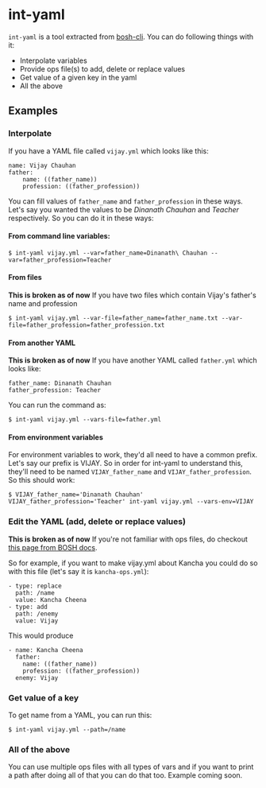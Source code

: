 # int-yaml 
`int-yaml` is a tool extracted from [bosh-cli](https://github.com/cloudfoundry/bosh-cli). You can do following things with it:

* Interpolate variables
* Provide ops file(s) to add, delete or replace values
* Get value of a given key in the yaml
* All the above

## Examples
### Interpolate
If you have a YAML file called `vijay.yml` which looks like this:

```
name: Vijay Chauhan
father:
	name: ((father_name))
	profession: ((father_profession))
```
You can fill values of `father_name` and `father_profession`  in these ways. Let's say you wanted the values to be _Dinanath Chauhan_ and _Teacher_ respectively. So you can do it in these ways:

#### From command line variables:
```
$ int-yaml vijay.yml --var=father_name=Dinanath\ Chauhan --var=father_profession=Teacher
```

#### From files
**This is broken as of now**
If you have two files which contain Vijay's father's name and profession

```
$ int-yaml vijay.yml --var-file=father_name=father_name.txt --var-file=father_profession=father_profession.txt
```

#### From another YAML
**This is broken as of now**
If you have another YAML called `father.yml` which looks like:
```
father_name: Dinanath Chauhan
father_profession: Teacher
```

You can run the command as:

```
$ int-yaml vijay.yml --vars-file=father.yml
```

#### From environment variables
For environment variables to work, they'd all need to have a common prefix. Let's say our prefix is VIJAY. So in order for int-yaml to understand this, they'll need to be named `VIJAY_father_name` and `VIJAY_father_profession`. So this should work:

```
$ VIJAY_father_name='Dinanath Chauhan' VIJAY_father_profession='Teacher' int-yaml vijay.yml --vars-env=VIJAY
```

### Edit the YAML (add, delete or replace values)
**This is broken as of now**
If you're not familiar with ops files, do checkout [this page from BOSH docs](https://bosh.io/docs/cli-ops-files.html).

So for example, if you want to make vijay.yml about Kancha you could do so with this file (let's say it is `kancha-ops.yml`):
```
- type: replace
  path: /name
  value: Kancha Cheena
- type: add
  path: /enemy
  value: Vijay
```

This would produce
```
- name: Kancha Cheena
  father:
	name: ((father_name))
	profession: ((father_profession))
  enemy: Vijay
```

### Get value of a key
To get name from a YAML, you can run this:
```
$ int-yaml vijay.yml --path=/name
```

### All of the above
You can use multiple ops files with all types of vars and if you want to print a path after doing all of that you can do that too. Example coming soon.

